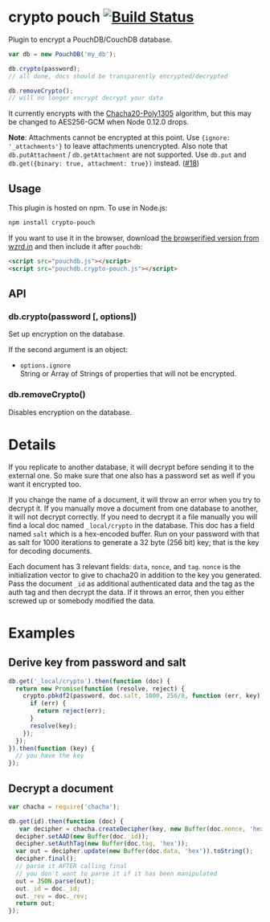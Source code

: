 crypto pouch [![Build Status](https://travis-ci.org/calvinmetcalf/crypto-pouch.svg)](https://travis-ci.org/calvinmetcalf/crypto-pouch)
===

Plugin to encrypt a PouchDB/CouchDB database.

```js
var db = new PouchDB('my_db');

db.crypto(password);
// all done, docs should be transparently encrypted/decrypted

db.removeCrypto();
// will no longer encrypt decrypt your data
```

It currently encrypts with the [Chacha20-Poly1305](https://github.com/calvinmetcalf/chacha20poly1305) algorithm, but this may be changed
to AES256-GCM when Node 0.12.0 drops.

**Note**: Attachments cannot be encrypted at this point. Use `{ignore: '_attachments'}` to leave attachments unencrypted. Also note that `db.putAttachment` / `db.getAttachment` are not supported. Use `db.put` and `db.get({binary: true, attachment: true})` instead. ([#18](https://github.com/calvinmetcalf/crypto-pouch/issues/13))

Usage
-------

This plugin is hosted on npm. To use in Node.js:

```bash
npm install crypto-pouch
```

If you want to use it in the browser, download [the browserified version from wzrd.in](http://wzrd.in/bundle/crypto-pouch) and then include it after `pouchdb`:

```html
<script src="pouchdb.js"></script>
<script src="pouchdb.crypto-pouch.js"></script>
```

API
--------


### db.crypto(password [, options])

Set up encryption on the database.

If the second argument is an object:

- `options.ignore`  
  String or Array of Strings of properties that will not be encrypted.  


### db.removeCrypto()

Disables encryption on the database.

Details
===

If you replicate to another database, it will decrypt before sending it to
the external one. So make sure that one also has a password set as well if you want
it encrypted too.

If you change the name of a document, it will throw an error when you try
to decrypt it. If you manually move a document from one database to another,
it will not decrypt correctly.  If you need to decrypt it a file manually
you will find a local doc named `_local/crypto` in the database. This doc has a field
named `salt` which is a hex-encoded buffer. Run on your password with that as salt
for 1000 iterations to generate a 32 byte (256 bit) key; that is the key
for decoding documents.

Each document has 3 relevant fields: `data`, `nonce`, and `tag`.
`nonce` is the initialization vector to give to chacha20 in addition to the key
you generated. Pass the document `_id` as additional authenticated data and the tag
as the auth tag and then decrypt the data.  If it throws an error, then you either
screwed up or somebody modified the data.

Examples
===

Derive key from password and salt
---

```js
db.get('_local/crypto').then(function (doc) {
  return new Promise(function (resolve, reject) {
    crypto.pbkdf2(password, doc.salt, 1000, 256/8, function (err, key) {
      if (err) {
        return reject(err);
      }
      resolve(key);
    });
  });
}).then(function (key) {
  // you have the key
});
```

Decrypt a document
---

```js
var chacha = require('chacha');

db.get(id).then(function (doc) {
   var decipher = chacha.createDecipher(key, new Buffer(doc.nonce, 'hex'));
  decipher.setAAD(new Buffer(doc._id));
  decipher.setAuthTag(new Buffer(doc.tag, 'hex'));
  var out = decipher.update(new Buffer(doc.data, 'hex')).toString();
  decipher.final();
  // parse it AFTER calling final
  // you don't want to parse it if it has been manipulated
  out = JSON.parse(out);
  out._id = doc._id;
  out._rev = doc._rev;
  return out;
});
```
